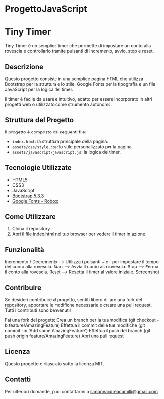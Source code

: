 # ProgettoJavaScript

# Tiny Timer

Tiny Timer è un semplice timer che permette di impostare un conto alla rovescia e controllarlo tramite pulsanti di incremento, avvio, stop e reset.

## Descrizione

Questo progetto consiste in una semplice pagina HTML che utilizza Bootstrap per la struttura e lo stile, Google Fonts per la tipografia e un file JavaScript per la logica del timer.

Il timer è facile da usare e intuitivo, adatto per essere incorporato in altri progetti web o utilizzato come strumento autonomo.

## Struttura del Progetto

Il progetto è composto dai seguenti file:

- `index.html`: la struttura principale della pagina.
- `assets/css/style.css`: lo stile personalizzato per la pagina.
- `assets/javascript/javascript.js`: la logica del timer.

## Tecnologie Utilizzate

- HTML5
- CSS3
- JavaScript
- [Bootstrap 5.3.3](https://getbootstrap.com/)
- [Google Fonts - Roboto](https://fonts.google.com/specimen/Roboto)

## Come Utilizzare

1. Clona il repository
2. Apri il file index.html nel tuo browser per vedere il timer in azione.

## Funzionalità

Incremento / Decremento --> Utilizza i pulsanti + e - per impostare il tempo del conto alla rovescia.
Start --> Avvia il conto alla rovescia.
Stop --> Ferma il conto alla rovescia.
Reset --> Resetta il timer al valore iniziale.
Screenshot

## Contribuire
Se desideri contribuire al progetto, sentiti libero di fare una fork del repository, apportare le modifiche necessarie e creare una pull request. Tutti i contributi sono benvenuti!

Fai una fork del progetto
Crea un branch per la tua modifica (git checkout -b feature/AmazingFeature)
Effettua il commit delle tue modifiche (git commit -m 'Add some AmazingFeature')
Effettua il push del branch (git push origin feature/AmazingFeature)
Apri una pull request

## Licenza
Questo progetto è rilasciato sotto la licenza MIT. 

## Contatti
Per ulteriori domande, puoi contattarmi a simoneandreacamilli@gmail.com
